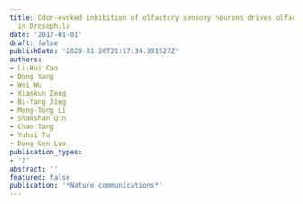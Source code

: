 ```yaml
---
title: Odor-evoked inhibition of olfactory sensory neurons drives olfactory perception
  in Drosophila
date: '2017-01-01'
draft: false
publishDate: '2023-01-26T21:17:34.391527Z'
authors:
- Li-Hui Cao
- Dong Yang
- Wei Wu
- Xiankun Zeng
- Bi-Yang Jing
- Meng-Tong Li
- Shanshan Qin
- Chao Tang
- Yuhai Tu
- Dong-Gen Luo
publication_types:
- '2'
abstract: ''
featured: false
publication: '*Nature communications*'
---
```


